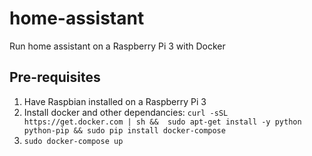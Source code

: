 # home-assistant

Run home assistant on a Raspberry Pi 3 with Docker

## Pre-requisites

1. Have Raspbian installed on a Raspberry Pi 3
2. Install docker and other dependancies: `curl -sSL https://get.docker.com | sh &&  sudo apt-get install -y python python-pip && sudo pip install docker-compose`
3. `sudo docker-compose up`
